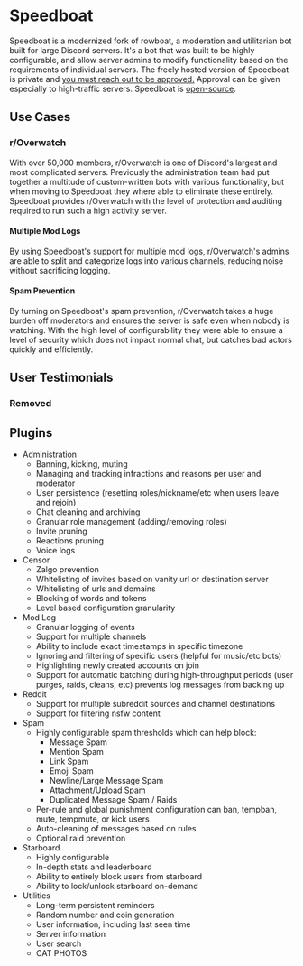 # Speedboat

Speedboat is a modernized fork of rowboat, a moderation and utilitarian bot built for large Discord servers. It's a bot that was built to be highly configurable, and allow server admins to modify functionality based on the requirements of individual servers. The freely hosted version of Speedboat is private and [you must reach out to be approved.](https://discord.gg/qT7qGq6) Approval can be given especially to high-traffic servers. Speedboat is [open-source](https://github.com/SethBots/speedboat).

## Use Cases

### r/Overwatch

With over 50,000 members, r/Overwatch is one of Discord's largest and most complicated servers. Previously the administration team had put together a multitude of custom-written bots with various functionality, but when moving to Speedboat they where able to eliminate these entirely. Speedboat provides r/Overwatch with the level of protection and auditing required to run such a high activity server.

#### Multiple Mod Logs

By using Speedboat's support for multiple mod logs, r/Overwatch's admins are able to split and categorize logs into various channels, reducing noise without sacrificing logging.

#### Spam Prevention

By turning on Speedboat's spam prevention, r/Overwatch takes a huge burden off moderators and ensures the server is safe even when nobody is watching. With the high level of configurability they were able to ensure a level of security which does not impact normal chat, but catches bad actors quickly and efficiently.

## User Testimonials

### Removed

## Plugins

- Administration
  - Banning, kicking, muting
  - Managing and tracking infractions and reasons per user and moderator
  - User persistence (resetting roles/nickname/etc when users leave and rejoin)
  - Chat cleaning and archiving
  - Granular role management (adding/removing roles)
  - Invite pruning
  - Reactions pruning
  - Voice logs
- Censor
  - Zalgo prevention
  - Whitelisting of invites based on vanity url or destination server
  - Whitelisting of urls and domains
  - Blocking of words and tokens
  - Level based configuration granularity
- Mod Log
  - Granular logging of events
  - Support for multiple channels
  - Ability to include exact timestamps in specific timezone
  - Ignoring and filtering of specific users (helpful for music/etc bots)
  - Highlighting newly created accounts on join
  - Support for automatic batching during high-throughput periods (user purges, raids, cleans, etc) prevents log messages from backing up
- Reddit
  - Support for multiple subreddit sources and channel destinations
  - Support for filtering nsfw content
- Spam
  - Highly configurable spam thresholds which can help block:
    - Message Spam
    - Mention Spam
    - Link Spam
    - Emoji Spam
    - Newline/Large Message Spam
    - Attachment/Upload Spam
    - Duplicated Message Spam / Raids
  - Per-rule and global punishment configuration can ban, tempban, mute, tempmute, or kick users
  - Auto-cleaning of messages based on rules
  - Optional raid prevention
- Starboard
  - Highly configurable
  - In-depth stats and leaderboard
  - Ability to entirely block users from starboard
  - Ability to lock/unlock starboard on-demand
- Utilities
  - Long-term persistent reminders
  - Random number and coin generation
  - User information, including last seen time
  - Server information
  - User search
  - CAT PHOTOS


